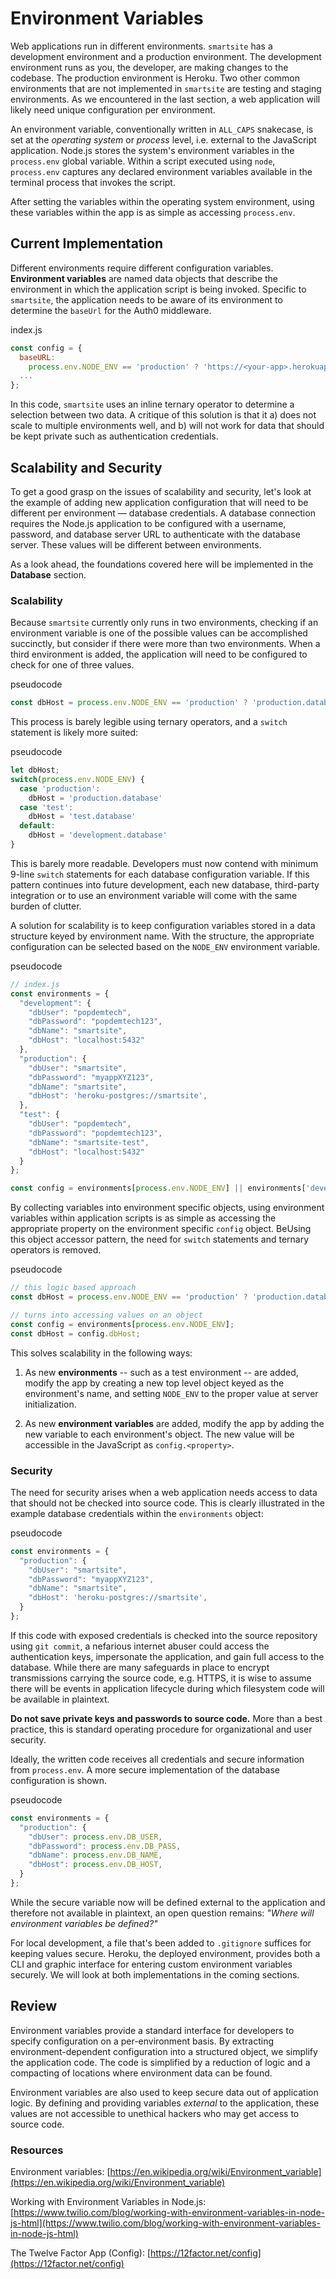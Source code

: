 # Environment Variables
Web applications run in different environments. `smartsite` has a development environment and a production environment. The development environment runs as you, the developer, are making changes to the codebase. The production environment is Heroku. Two other common environments that are not implemented in `smartsite` are testing and staging environments. As we encountered in the last section, a web application will likely need unique configuration per environment.

An environment variable, conventionally written in `ALL_CAPS` snakecase, is set at the *operating system* or *process* level, i.e. external to the JavaScript application. Node.js stores the system's environment variables in the `process.env` global variable. Within a script executed using `node`, `process.env` captures any declared environment variables available in the terminal process that invokes the script.

After setting the variables within the operating system environment, using these variables within the app is as simple as accessing `process.env`.

## Current Implementation
Different environments require different configuration variables. **Environment variables** are named data objects that describe the environment in which the application script is being invoked. Specific to `smartsite`, the application needs to be aware of its environment to determine the `baseUrl` for the Auth0 middleware.

<div class="filename">index.js</div>

```javascript
const config = {
  baseURL:
    process.env.NODE_ENV == 'production' ? 'https://<your-app>.herokuapp.com' : 'https://localhost:3001',
  ...
};
```

In this code, `smartsite` uses an inline ternary operator to determine a selection between two data. A critique of this solution is that it a) does not scale to multiple environments well, and b) will not work for data that should be kept private such as authentication credentials.

## Scalability and Security
To get a good grasp on the issues of scalability and security, let's look at the example of adding new application configuration that will need to be different per environment — database credentials. A database connection requires the Node.js application to be configured with a username, password, and database server URL to authenticate with the database server. These values will be different between environments.

<div class="informational">
As a look ahead, the foundations covered here will be implemented in the <b>Database</b> section.
</div>

### Scalability
Because `smartsite` currently only runs in two environments, checking if an environment variable is one of the possible values can be accomplished succinctly, but consider if there were more than two environments. When a third environment is added, the application will need to be configured to check for one of three values.

<div class="filename">pseudocode</div>

```javascript
const dbHost = process.env.NODE_ENV == 'production' ? 'production.database' : process.env.NODE_ENV == 'test' ? 'test.database' : 'development.database';
```

This process is barely legible using ternary operators, and a `switch` statement is likely more suited:

<div class="filename">pseudocode</div>

```javascript
let dbHost;
switch(process.env.NODE_ENV) {
  case 'production':
    dbHost = 'production.database'
  case 'test':
    dbHost = 'test.database'
  default:
    dbHost = 'development.database'
}
```

This is barely more readable. Developers must now contend with minimum 9-line `switch` statements for each database configuration variable. If this pattern continues into future development, each new database, third-party integration or *<reason>* to use an environment variable will come with the same burden of clutter.

A solution for scalability is to keep configuration variables stored in a data structure keyed by environment name. With the structure, the appropriate configuration can be selected based on the `NODE_ENV` environment variable.

<div class="filename">pseudocode</div>

```javascript
// index.js
const environments = {
  "development": {
    "dbUser": "popdemtech",
    "dbPassword": "popdemtech123",
    "dbName": "smartsite",
    "dbHost": "localhost:5432"
  },
  "production": {
    "dbUser": "smartsite",
    "dbPassword": "myappXYZ123",
    "dbName": "smartsite",
    "dbHost": 'heroku-postgres://smartsite',
  },
  "test": {
    "dbUser": "popdemtech",
    "dbPassword": "popdemtech123",
    "dbName": "smartsite-test",
    "dbHost": "localhost:5432"
  }
};

const config = environments[process.env.NODE_ENV] || environments['development'];
```

By collecting variables into environment specific objects, using environment variables within application scripts is as simple as accessing the appropriate property on the environment specific `config` object. BeUsing this object accessor pattern, the need for `switch` statements and ternary operators is removed.

<div class="filename">pseudocode</div>

```javascript
// this logic based approach
const dbHost = process.env.NODE_ENV == 'production' ? 'production.database' : process.env.NODE_ENV == 'test' ? 'test.database' : 'development.database';

// turns into accessing values on an object
const config = environments[process.env.NODE_ENV];
const dbHost = config.dbHost;
```

This solves scalability in the following ways:

1. As new **environments** -- such as a test environment -- are added, modify the app by creating a new top level object keyed as the environment's name, and setting `NODE_ENV` to the proper value at server initialization.

2. As new **environment variables** are added, modify the app by adding the new variable to each environment's object. The new value will be accessible in the JavaScript as `config.<property>`.


### Security
The need for security arises when a web application needs access to data that should not be checked into source code. This is clearly illustrated in the example database credentials within the `environments` object:

<div class="filename">pseudocode</div>

```javascript
const environments = {
  "production": {
    "dbUser": "smartsite",
    "dbPassword": "myappXYZ123",
    "dbName": "smartsite",
    "dbHost": 'heroku-postgres://smartsite',
  }
};
```

If this code with exposed credentials is checked into the source repository using `git commit`, a nefarious internet abuser could access the authentication keys, impersonate the application, and gain full access to the database. While there are many safeguards in place to encrypt transmissions carrying the source code, e.g. HTTPS, it is wise to assume there will be events in application lifecycle during which filesystem code will be available in plaintext.

**Do not save private keys and passwords to source code.** More than a best practice, this is standard operating procedure for organizational and user security.

Ideally, the written code receives all credentials and secure information from `process.env`. A more secure implementation of the database configuration is shown.

<div class="filename">pseudocode</div>

```javascript
const environments = {
  "production": {
    "dbUser": process.env.DB_USER,
    "dbPassword": process.env.DB_PASS,
    "dbName": process.env.DB_NAME,
    "dbHost": process.env.DB_HOST,
  }
};
```

While the secure variable now will be defined external to the application and therefore not available in plaintext, an open question remains: *"Where will environment variables be defined?"*

For local development, a file that's been added to `.gitignore` suffices for keeping values secure. Heroku, the deployed environment, provides both a CLI and graphic interface for entering custom environment variables securely. We will look at both implementations in the coming sections.

## Review
Environment variables provide a standard interface for developers to specify configuration on a per-environment basis. By extracting environment-dependent configuration into a structured object, we simplify the application code. The code is simplified by a reduction of logic and a compacting of locations where environment data can be found.

Environment variables are also used to keep secure data out of application logic. By defining and providing variables *external* to the application, these values are not accessible to unethical hackers who may get access to source code.

### Resources
Environment variables: [https://en.wikipedia.org/wiki/Environment_variable](https://en.wikipedia.org/wiki/Environment_variable)

Working with Environment Variables in Node.js: [https://www.twilio.com/blog/working-with-environment-variables-in-node-js-html](https://www.twilio.com/blog/working-with-environment-variables-in-node-js-html)

The Twelve Factor App (Config): [https://12factor.net/config](https://12factor.net/config)
